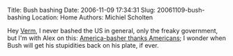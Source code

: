 Title: Bush bashing
Date: 2006-11-09 17:34:31
Slug: 20061109-bush-bashing
Location: Home
Authors: Michiel Scholten

<p>Hey <a href="http://galaxycow.com/blogs/vermyndax/archive/2006/11/08/are-the-neighbors-happier.aspx">Verm</a>, I never bashed the US in general, only the freaky government, but I'm with Alex on this: <a href="http://www.alextreme.org/drupal/?q=node/477">America-basher thanks Americans</a>; I wonder when Bush will get his stupidities back on his plate, if ever.</p>